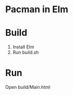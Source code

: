 Pacman in Elm
=============

Build
=====
1. Install Elm
2. Run build.sh

Run
===
Open build/Main.html
